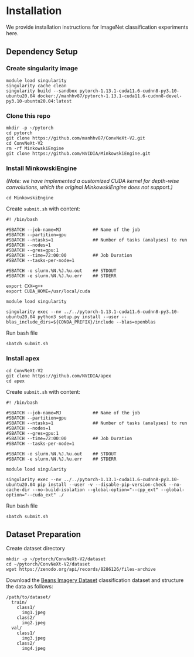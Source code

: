 # Installation

We provide installation instructions for ImageNet classification experiments here.

## Dependency Setup

### Create singularity image
```
module load singularity
singularity cache clean
singularity build --sandbox pytorch-1.13.1-cuda11.6-cudnn8-py3.10-ubuntu20.04 docker://manhhv87/pytorch-1.13.1-cuda11.6-cudnn8-devel-py3.10-ubuntu20.04:latest
```

### Clone this repo
```
mkdir -p ~/pytorch
cd pytorch
git clone https://github.com/manhhv87/ConvNeXt-V2.git
cd ConvNeXt-V2
rm -rf MinkowskiEngine
git clone https://github.com/NVIDIA/MinkowskiEngine.git
```

### Install MinkowskiEngine

*(Note: we have implemented a customized CUDA kernel for depth-wise convolutions, which the original MinkowskiEngine does not support.)*
```
cd MinkowskiEngine
```

Create `submit.sh` with content:
```
#! /bin/bash

#SBATCH --job-name=MJ            ## Name of the job
#SBATCH --partition=gpu
#SBATCH --ntasks=1               ## Number of tasks (analyses) to run
#SBATCH --nodes=1
#SBATCH --gres=gpu:1
#SBATCH --time=72:00:00          ## Job Duration
#SBATCH --tasks-per-node=1

#SBATCH -o slurm.%N.%J.%u.out    ## STDOUT
#SBATCH -e slurm.%N.%J.%u.err    ## STDERR

export CXX=g++
export CUDA_HOME=/usr/local/cuda

module load singularity

singularity exec --nv ../../pytorch-1.13.1-cuda11.6-cudnn8-py3.10-ubuntu20.04 python3 setup.py install --user --blas_include_dirs=${CONDA_PREFIX}/include --blas=openblas
```

Run bash file
```
sbatch submit.sh
```

### Install apex
```
cd ConvNeXt-V2
git clone https://github.com/NVIDIA/apex
cd apex
```

Create `submit.sh` with content:
```
#! /bin/bash

#SBATCH --job-name=MJ            ## Name of the job
#SBATCH --partition=gpu
#SBATCH --ntasks=1               ## Number of tasks (analyses) to run
#SBATCH --nodes=1
#SBATCH --gres=gpu:1
#SBATCH --time=72:00:00          ## Job Duration
#SBATCH --tasks-per-node=1

#SBATCH -o slurm.%N.%J.%u.out    ## STDOUT
#SBATCH -e slurm.%N.%J.%u.err    ## STDERR

module load singularity

singularity exec --nv ../../pytorch-1.13.1-cuda11.6-cudnn8-py3.10-ubuntu20.04 pip install --user -v --disable-pip-version-check --no-cache-dir --no-build-isolation --global-option="--cpp_ext" --global-option="--cuda_ext" ./
```

Run bash file
```
sbatch submit.sh
```

## Dataset Preparation

Create dataset directory
```
mkdir -p ~/pytorch/ConvNeXt-V2/dataset
cd ~/pytorch/ConvNeXt-V2/dataset
wget https://zenodo.org/api/records/8286126/files-archive
```

Download the [Beans Imagery Dataset](https://zenodo.org/records/8286126) classification dataset and structure the data as follows:
```
/path/to/dataset/
  train/
    class1/
      img1.jpeg
    class2/
      img2.jpeg
  val/
    class1/
      img3.jpeg
    class2/
      img4.jpeg
```
